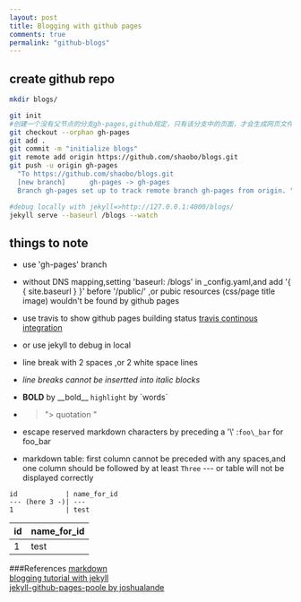 ```yaml
---
layout: post
title: Blogging with github pages 
comments: true
permalink: "github-blogs"
---
```

## create github repo 
```bash
mkdir blogs/ 

git init  
#创建一个没有父节点的分支gh-pages,github规定，只有该分支中的页面，才会生成网页文件  
git checkout --orphan gh-pages  
git add .  
git commit -m "initialize blogs"  
git remote add origin https://github.com/shaobo/blogs.git  
git push -u origin gh-pages  
  "To https://github.com/shaobo/blogs.git
  [new branch]      gh-pages -> gh-pages
  Branch gh-pages set up to track remote branch gh-pages from origin. "

#debug locally with jekyll=>http://127.0.0.1:4000/blogs/
jekyll serve --baseurl /blogs --watch
```

## things to note
- use 'gh-pages' branch
- without DNS mapping,setting 'baseurl:  /blogs' in _config.yaml,and add '{ { site.baseurl } }' before '/public/' ,or pubic resources (css/page title image) wouldn't be found by github pages  
- use travis to show github pages building status [travis continous integration](https://travis-ci.org/shaobo/blogs)  
- or use jekyll to debug in local   
- line break with 2 spaces ,or 2 white space lines
- *line breaks cannot be insertted into italic blocks*
- __BOLD__ by \_\_bold\_\_  `highlight` by \`words\`
- >"\> quotation "

- escape reserved markdown characters by preceding a '\\' :```foo\_bar``` for foo\_bar 
- markdown table: first column cannot be preceded with any spaces,and one column should be followed by at least `Three` \---
or table will not be displayed correctly

```
id            | name_for_id  
--- (here 3 -)| ---  
1             | test  
```

id            | name\_for\_id
---           | ---
1             | test

###References
[markdown](https://guides.github.com/features/mastering-markdown/)  
[blogging tutorial with jekyll](http://www.ruanyifeng.com/blog/2012/08/blogging_with_jekyll.html)  
[jekyll-github-pages-poole by joshualande](http://joshualande.com/jekyll-github-pages-poole/)  
